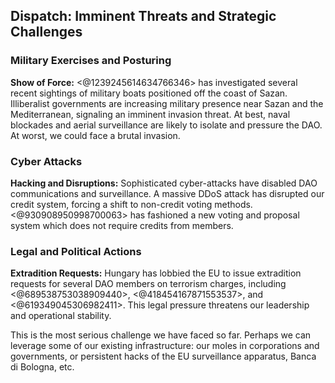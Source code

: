 ## Dispatch: Imminent Threats and Strategic Challenges

### Military Exercises and Posturing

**Show of Force:**
<@1239245614634766346> has investigated several recent sightings of military boats positioned off the coast of Sazan. Illiberalist governments are increasing military presence near Sazan and the Mediterranean, signaling an imminent invasion threat. At best, naval blockades and aerial surveillance are likely to isolate and pressure the DAO. At worst, we could face a brutal invasion.

### Cyber Attacks

**Hacking and Disruptions:**
Sophisticated cyber-attacks have disabled DAO communications and surveillance. A massive DDoS attack has disrupted our credit system, forcing a shift to non-credit voting methods. <@930908950998700063> has fashioned a new voting and proposal system which does not require credits from members.

### Legal and Political Actions

**Extradition Requests:**
Hungary has lobbied the EU to issue extradition requests for several DAO members on terrorism charges, including <@689538753038909440>, <@418454167871553537>, and <@619349045306982411>. This legal pressure threatens our leadership and operational stability.

This is the most serious challenge we have faced so far. Perhaps we can leverage some of our existing infrastructure: our moles in corporations and governments, or persistent hacks of the EU surveillance apparatus, Banca di Bologna, etc.